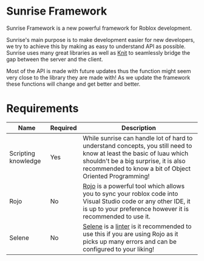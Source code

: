 # Sunrise Framework

Sunrise Framework is a new powerful framework for Roblox development.

Sunrise's main purpose is to make development easier for new developers, we try to achieve this by making as easy to understand API as possible. Sunrise uses many great libraries as well as [Knit](https://github.com/Sleitnick/Knit) to seamlessly bridge the gap between the server and the client. 

Most of the API is made with future updates thus the function might seem very close to the library they are made with! As we update the framework these functions will change and get better and better.



# Requirements
| Name                | Required | Description                                                                                                                                                                                                                                   |
|---------------------|----------|-----------------------------------------------------------------------------------------------------------------------------------------------------------------------------------------------------------------------------------------------|
| Scripting knowledge | Yes      | While sunrise can handle lot of hard to understand concepts, you still need to know at least the basic of luau which shouldn't be a big surprise,  it is also recommended to know a  bit of Object Oriented Programming!                      |
| Rojo                | No       | [Rojo](https://rojo.space/docs/v6/) is a powerful tool which allows you to sync your roblox code into Visual Studio code or any other IDE, it is up to your preference however it is recommended to use it.                                   |
| Selene              | No       | [Selene](https://kampfkarren.github.io/selene/selene.html) is a [linter](https://en.wikipedia.org/wiki/Lint_(software)) is it recommended to use this if you are using Rojo as it picks up many errors and can be configured to your liking!  |
